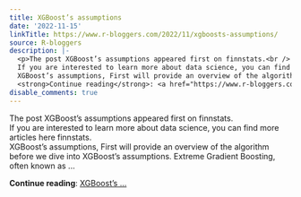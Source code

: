 ```yaml
---
title: XGBoost’s assumptions
date: '2022-11-15'
linkTitle: https://www.r-bloggers.com/2022/11/xgboosts-assumptions/
source: R-bloggers
description: |-
  <p>The post XGBoost’s assumptions appeared first on finnstats.<br />
  If you are interested to learn more about data science, you can find more articles here finnstats.<br />
  XGBoost’s assumptions, First will provide an overview of the algorithm before we dive into XGBoost’s assumptions. Extreme Gradient Boosting, often known as ...</p>
  <strong>Continue reading</strong>: <a href="https://www.r-bloggers.com/2022/11/xgboosts-assumptions/">XGBoost’s ...
disable_comments: true
---
```

<p>The post XGBoost’s assumptions appeared first on finnstats.<br />
If you are interested to learn more about data science, you can find more articles here finnstats.<br />
XGBoost’s assumptions, First will provide an overview of the algorithm before we dive into XGBoost’s assumptions. Extreme Gradient Boosting, often known as ...</p>
<strong>Continue reading</strong>: <a href="https://www.r-bloggers.com/2022/11/xgboosts-assumptions/">XGBoost’s ...
